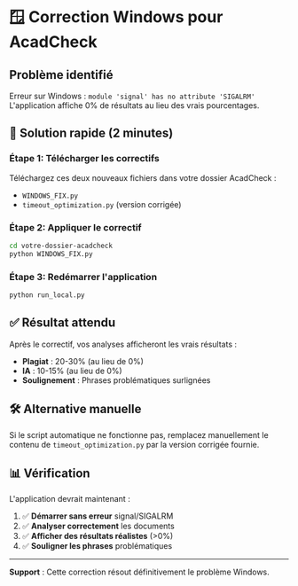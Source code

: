 # 🪟 Correction Windows pour AcadCheck

## Problème identifié
Erreur sur Windows : `module 'signal' has no attribute 'SIGALRM'`
L'application affiche 0% de résultats au lieu des vrais pourcentages.

## 🔧 Solution rapide (2 minutes)

### Étape 1: Télécharger les correctifs
Téléchargez ces deux nouveaux fichiers dans votre dossier AcadCheck :
- `WINDOWS_FIX.py`
- `timeout_optimization.py` (version corrigée)

### Étape 2: Appliquer le correctif
```bash
cd votre-dossier-acadcheck
python WINDOWS_FIX.py
```

### Étape 3: Redémarrer l'application
```bash
python run_local.py
```

## ✅ Résultat attendu

Après le correctif, vos analyses afficheront les vrais résultats :
- **Plagiat** : 20-30% (au lieu de 0%)
- **IA** : 10-15% (au lieu de 0%)
- **Soulignement** : Phrases problématiques surlignées

## 🛠️ Alternative manuelle

Si le script automatique ne fonctionne pas, remplacez manuellement le contenu de `timeout_optimization.py` par la version corrigée fournie.

## 📊 Vérification

L'application devrait maintenant :
1. ✅ **Démarrer sans erreur** signal/SIGALRM
2. ✅ **Analyser correctement** les documents
3. ✅ **Afficher des résultats réalistes** (>0%)
4. ✅ **Souligner les phrases** problématiques

---
**Support** : Cette correction résout définitivement le problème Windows.